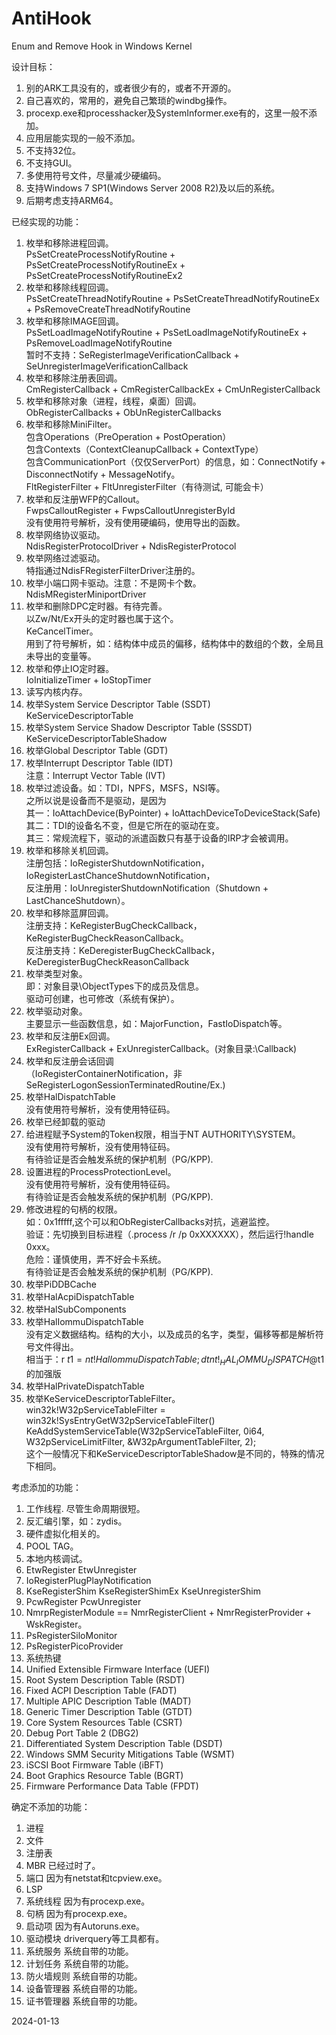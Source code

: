 # AntiHook
Enum and Remove Hook in Windows Kernel

设计目标：
1. 别的ARK工具没有的，或者很少有的，或者不开源的。
2. 自己喜欢的，常用的，避免自己繁琐的windbg操作。
3. procexp.exe和processhacker及SystemInformer.exe有的，这里一般不添加。
4. 应用层能实现的一般不添加。
5. 不支持32位。
6. 不支持GUI。
7. 多使用符号文件，尽量减少硬编码。
8. 支持Windows 7 SP1(Windows Server 2008 R2)及以后的系统。  
9. 后期考虑支持ARM64。  

已经实现的功能：  
1. 枚举和移除进程回调。  
   PsSetCreateProcessNotifyRoutine + PsSetCreateProcessNotifyRoutineEx + PsSetCreateProcessNotifyRoutineEx2  
2. 枚举和移除线程回调。  
   PsSetCreateThreadNotifyRoutine + PsSetCreateThreadNotifyRoutineEx + PsRemoveCreateThreadNotifyRoutine  
3. 枚举和移除IMAGE回调。  
   PsSetLoadImageNotifyRoutine + PsSetLoadImageNotifyRoutineEx + PsRemoveLoadImageNotifyRoutine  
   暂时不支持：SeRegisterImageVerificationCallback + SeUnregisterImageVerificationCallback  
4. 枚举和移除注册表回调。  
   CmRegisterCallback + CmRegisterCallbackEx + CmUnRegisterCallback
5. 枚举和移除对象（进程，线程，桌面）回调。  
   ObRegisterCallbacks + ObUnRegisterCallbacks  
6. 枚举和移除MiniFilter。  
   包含Operations（PreOperation + PostOperation）  
   包含Contexts（ContextCleanupCallback + ContextType）  
   包含CommunicationPort（仅仅ServerPort）的信息，如：ConnectNotify + DisconnectNotify + MessageNotify。  
   FltRegisterFilter + FltUnregisterFilter（有待测试, 可能会卡）  
7. 枚举和反注册WFP的Callout。  
   FwpsCalloutRegister + FwpsCalloutUnregisterById  
   没有使用符号解析，没有使用硬编码，使用导出的函数。  
8. 枚举网络协议驱动。  
   NdisRegisterProtocolDriver + NdisRegisterProtocol
9. 枚举网络过滤驱动。  
   特指通过NdisFRegisterFilterDriver注册的。
10. 枚举小端口网卡驱动。注意：不是网卡个数。  
    NdisMRegisterMiniportDriver  
11. 枚举和删除DPC定时器。有待完善。  
    以Zw/Nt/Ex开头的定时器也属于这个。  
    KeCancelTimer。  
    用到了符号解析，如：结构体中成员的偏移，结构体中的数组的个数，全局且未导出的变量等。  
12. 枚举和停止IO定时器。  
    IoInitializeTimer + IoStopTimer 
13. 读写内核内存。  
14. 枚举System Service Descriptor Table (SSDT)  
    KeServiceDescriptorTable  
15. 枚举System Service Shadow Descriptor Table (SSSDT)  
    KeServiceDescriptorTableShadow  
16. 枚举Global Descriptor Table (GDT)  
17. 枚举Interrupt Descriptor Table (IDT)  
    注意：Interrupt Vector Table (IVT)  
18. 枚举过滤设备。如：TDI，NPFS，MSFS，NSI等。  
    之所以说是设备而不是驱动，是因为  
    其一：IoAttachDevice(ByPointer) + IoAttachDeviceToDeviceStack(Safe)  
    其二：TDI的设备名不变，但是它所在的驱动在变。  
    其三：常规流程下，驱动的派遣函数只有基于设备的IRP才会被调用。  
19. 枚举和移除关机回调。  
    注册包括：IoRegisterShutdownNotification，IoRegisterLastChanceShutdownNotification，  
    反注册用：IoUnregisterShutdownNotification（Shutdown + LastChanceShutdown）。  
20. 枚举和移除蓝屏回调。  
    注册支持：KeRegisterBugCheckCallback， KeRegisterBugCheckReasonCallback。  
    反注册支持：KeDeregisterBugCheckCallback，KeDeregisterBugCheckReasonCallback  
21. 枚举类型对象。  
    即：对象目录\ObjectTypes下的成员及信息。  
    驱动可创建，也可修改（系统有保护）。  
22. 枚举驱动对象。  
    主要显示一些函数信息，如：MajorFunction，FastIoDispatch等。  
23. 枚举和反注册Ex回调。  
    ExRegisterCallback + ExUnregisterCallback。(对象目录:\Callback)  
24. 枚举和反注册会话回调  
   （IoRegisterContainerNotification，非SeRegisterLogonSessionTerminatedRoutine/Ex.)  
25. 枚举HalDispatchTable  
    没有使用符号解析，没有使用特征码。  
26. 枚举已经卸载的驱动
27. 给进程赋予System的Token权限，相当于NT AUTHORITY\SYSTEM。  
    没有使用符号解析，没有使用特征码。  
    有待验证是否会触发系统的保护机制（PG/KPP).  
28. 设置进程的ProcessProtectionLevel。  
    没有使用符号解析，没有使用特征码。  
    有待验证是否会触发系统的保护机制（PG/KPP).  
29. 修改进程的句柄的权限。  
    如：0x1fffff,这个可以和ObRegisterCallbacks对抗，逃避监控。  
    验证：先切换到目标进程（.process /r /p 0xXXXXXX），然后运行!handle 0xxx。  
    危险：谨慎使用，弄不好会卡系统。  
    有待验证是否会触发系统的保护机制（PG/KPP).  
30. 枚举PiDDBCache  
31. 枚举HalAcpiDispatchTable  
32. 枚举HalSubComponents  
33. 枚举HalIommuDispatchTable  
    没有定义数据结构。结构的大小，以及成员的名字，类型，偏移等都是解析符号文件得出。  
    相当于：r $t1 = nt!HalIommuDispatchTable;dt nt!_HAL_IOMMU_DISPATCH @$t1 的加强版  
34. 枚举HalPrivateDispatchTable
35. 枚举KeServiceDescriptorTableFilter。  
    win32k!W32pServiceTableFilter = win32k!SysEntryGetW32pServiceTableFilter()  
    KeAddSystemServiceTable(W32pServiceTableFilter, 0i64, W32pServiceLimitFilter, &W32pArgumentTableFilter, 2);  
    这个一般情况下和KeServiceDescriptorTableShadow是不同的，特殊的情况下相同。  

考虑添加的功能：
1. 工作线程.    尽管生命周期很短。
2. 反汇编引擎，如：zydis。
3. 硬件虚拟化相关的。
4. POOL TAG。
5. 本地内核调试。
6. EtwRegister EtwUnregister
7. IoRegisterPlugPlayNotification
8. KseRegisterShim KseRegisterShimEx KseUnregisterShim
9. PcwRegister PcwUnregister
10. NmrpRegisterModule == NmrRegisterClient + NmrRegisterProvider + WskRegister。
11. PsRegisterSiloMonitor
12. PsRegisterPicoProvider
13. 系统热键
14. Unified Extensible Firmware Interface (UEFI)
15. Root System Description Table (RSDT)
16. Fixed ACPI Description Table (FADT)
17. Multiple APIC Description Table (MADT)
18. Generic Timer Description Table (GTDT)
19. Core System Resources Table (CSRT)
20. Debug Port Table 2 (DBG2)
21. Differentiated System Description Table (DSDT)
22. Windows SMM Security Mitigations Table (WSMT)
23. iSCSI Boot Firmware Table (iBFT)
24. Boot Graphics Resource Table (BGRT)
25. Firmware Performance Data Table (FPDT)

确定不添加的功能：
1. 进程
2. 文件
3. 注册表
4. MBR      已经过时了。
5. 端口     因为有netstat和tcpview.exe。
6. LSP
7. 系统线程     因为有procexp.exe。
8. 句柄         因为有procexp.exe。
9. 启动项       因为有Autoruns.exe。
10. 驱动模块    driverquery等工具都有。
11. 系统服务    系统自带的功能。
12. 计划任务    系统自带的功能。
13. 防火墙规则  系统自带的功能。
14. 设备管理器  系统自带的功能。
15. 证书管理器  系统自带的功能。

2024-01-13
